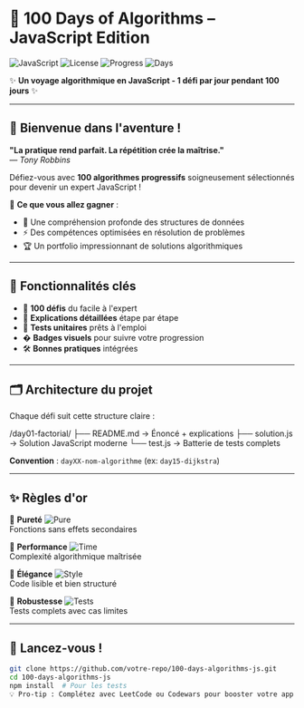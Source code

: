 # 💯 100 Days of Algorithms – JavaScript Edition

![JavaScript](https://img.shields.io/badge/JavaScript-ES6+-F7DF1E?logo=javascript&logoColor=black)
![License](https://img.shields.io/badge/License-MIT-blue)
![Progress](https://img.shields.io/badge/Progress-0%25-red)
![Days](https://img.shields.io/badge/Days-100-brightgreen)

✨ **Un voyage algorithmique en JavaScript - 1 défi par jour pendant 100 jours** ✨

---

## 🌟 Bienvenue dans l'aventure !

**"La pratique rend parfait. La répétition crée la maîtrise."**  
*— Tony Robbins*

Défiez-vous avec **100 algorithmes progressifs** soigneusement sélectionnés pour devenir un expert JavaScript !

🚀 **Ce que vous allez gagner** :
- 🧠 Une compréhension profonde des structures de données
- ⚡ Des compétences optimisées en résolution de problèmes
- 🏆 Un portfolio impressionnant de solutions algorithmiques

---

## 🌈 Fonctionnalités clés

- 🎯 **100 défis** du facile à l'expert
- 📝 **Explications détaillées** étape par étape
- 🧪 **Tests unitaires** prêts à l'emploi
- � **Badges visuels** pour suivre votre progression
- 🛠 **Bonnes pratiques** intégrées

---

## 🗂 Architecture du projet

Chaque défi suit cette structure claire :

/day01-factorial/
├── README.md → Énoncé + explications
├── solution.js → Solution JavaScript moderne
└── test.js → Batterie de tests complets


**Convention** : `dayXX-nom-algorithme` (ex: `day15-dijkstra`)

---

## ✨ Règles d'or

🔹 **Pureté** ![Pure](https://img.shields.io/badge/Pure-Function-9cf)  
Fonctions sans effets secondaires

🔹 **Performance** ![Time](https://img.shields.io/badge/O(n)-Time-blue)  
Complexité algorithmique maîtrisée

🔹 **Élégance** ![Style](https://img.shields.io/badge/Style-Airbnb-ff69b4)  
Code lisible et bien structuré

🔹 **Robustesse** ![Tests](https://img.shields.io/badge/Coverage-100%25-success)  
Tests complets avec cas limites

---

## 🚀 Lancez-vous !

```bash
git clone https://github.com/votre-repo/100-days-algorithms-js.git
cd 100-days-algorithms-js
npm install  # Pour les tests
💡 Pro-tip : Complétez avec LeetCode ou Codewars pour booster votre apprentissage !